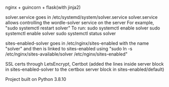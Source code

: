nginx + guincorn + flask(with jinja2)

solver.service goes in /etc/systemd/system/solver.service
solver.service allows controlling the wordle-solver service on the server
For example, "sudo systemctl restart solver"
To run:
sudo systemctl enable solver
sudo systemctl enable solver
sudo systemctl status solver

sites-enabled-solver goes in /etc/nginx/sites-enabled with the name "solver" and then is linked to sites-enabled
using "sudo ln -s /etc/nginx/sites-available/solver /etc/nginx/sites-enabled"


SSL certs through LetsEncrypt, Certbot (added the lines inside server block in sites-enabled-solver to the certbox server block in sites-enabled/default)

Project built on Python 3.8.10
